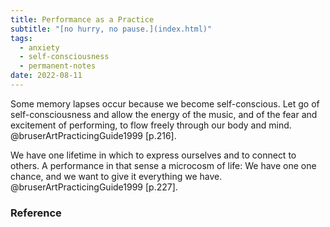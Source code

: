 ```yaml
---
title: Performance as a Practice
subtitle: "[no hurry, no pause.](index.html)"
tags:
  - anxiety
  - self-consciousness
  - permanent-notes
date: 2022-08-11
---
```


Some memory lapses occur because we become self-conscious. Let go of self-consciousness and allow the energy of the music, and of the fear and excitement of performing, to flow freely through our body and mind. @bruserArtPracticingGuide1999 [p.216].

We have one lifetime in which to express ourselves and to connect to others. A performance in that sense a microcosm of life: We have one one chance, and we want to give it everything we have. @bruserArtPracticingGuide1999 [p.227].

### Reference
